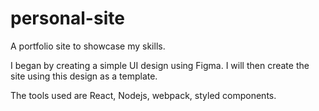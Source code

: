 # personal-site
A portfolio site to showcase my skills.

I began by creating a simple UI design using Figma. I will then create the site using this design as a template.

The tools used are React, Nodejs, webpack, styled components.
